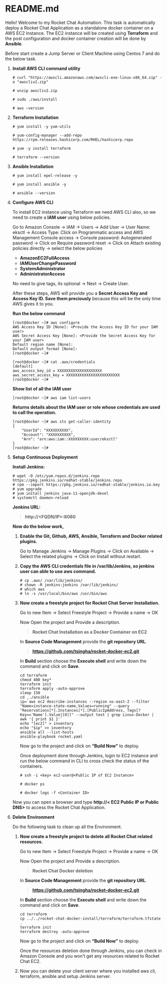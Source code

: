 # README.md

Hello! Welcome to my Rocket Chat Automation. This task is automatically deploy a Rocket Chat Application as a standalone docker container on a AWS EC2 Instance. The EC2 instance will be created using **Terraform** and the post configuration and docker container creation will be done by **Ansible**.

Before start create a Jump Server or Client Machine using Centos 7 and do the below task.

1.	**Install AWS CLI command utility**
    ```
    # curl "https://awscli.amazonaws.com/awscli-exe-linux-x86_64.zip" -o "awscliv2.zip"

    # unzip awscliv2.zip

    # sudo ./aws/install

    # aws –version
    ```
2.	**Terraform Installation**
    ```
    # yum install -y yum-utils

    # yum-config-manager --add-repo https://rpm.releases.hashicorp.com/RHEL/hashicorp.repo

    # yum -y install terraform

    # terraform --version
    ```
3.	**Ansible Installation**
    ```
    # yum install epel-release -y

    # yum install ansible -y

    # ansible --version
    ```
4.	**Configure AWS CLI**

    To install EC2 instance using Terraform we need AWS CLI also, so we need to create a **IAM user** using below policies.

    Go to Amazon Console -> IAM -> Users -> Add User -> User Name: eksctl -> Access Type: Click on Programmatic access and AWS Management Console access -> Console password:       Autogenerated password -> Click on Require password reset -> Click on Attach existing policies directly -> select the below policies
    
    - **AmazonEC2FullAccess**
    - **IAMUserChangePassword**
    - **SystemAdministrator**
    - **AdministratorAccess**
    
    No need to give tags, its optional -> Next -> Create User.

    After these steps, AWS will provide you a **Secret Access Key and Access Key ID. Save them preciously** because this will be the only time AWS gives it to you.

    **Run the below command**
    ```
    [root@docker ~]# aws configure
    AWS Access Key ID [None]: <Provide the Access Key ID for your IAM user>
    AWS Secret Access Key [None]: <Provide the Secret Access Key for your IAM user>
    Default region name [None]:
    Default output format [None]:
    [root@docker ~]#
    
    [root@docker ~]# cat .aws/credentials
    [default]
    aws_access_key_id = XXXXXXXXXXXXXXXXXXXX
    aws_secret_access_key = XXXXXXXXXXXXXXXXXXXXXXXX
    [root@docker ~]#
    ```
    **Show list of all the IAM user**
    ```
    [root@docker ~]# aws iam list-users
    ```
    **Returns details about the IAM user or role whose credentials are used to call the operation.**
    ```
    [root@docker ~]# aws sts get-caller-identity
    {
        "UserId": "XXXXXXXXXX",
        "Account": "XXXXXXXXXX",
        "Arn": "arn:aws:iam::XXXXXXXXX:user/eksctl"
    }
    [root@docker ~]#
    ```
5.	**Setup Continuous Deployment**

    **Install Jenkins:**
    ```
    # wget -O /etc/yum.repos.d/jenkins.repo https://pkg.jenkins.io/redhat-stable/jenkins.repo
    # rpm --import https://pkg.jenkins.io/redhat-stable/jenkins.io.key
    # yum upgrade
    # yum install jenkins java-11-openjdk-devel
    # systemctl daemon-reload
    ```
    **Jenkins URL:**
    > **http://<FQDN/IP>:8080**
    
    **Now do the below work,**

    1.	**Enable the Git, Github, AWS, Ansible, Terraform and Docker related plugins.**

        Go to Manage Jenkins -> Manage Plugins -> Click on Available -> Select the related plugins -> Click on Install without restart.

    2.	**Copy the AWS CLI credentials file in /var/lib/Jenkins, so jenkins user can able to use aws command.**
        ```
        # cp .aws/ /var/lib/jenkins/
        # chown -R jenkins:jenkins /var/lib/jenkins/
        # which aws
        # ln -s /usr/local/bin/aws /usr/bin/aws
        ```
    3.	**Now create a freestyle project for Rocket Chat Server Installation.**

        Go to new Item -> Select Freestyle Project -> Provide a name -> OK

        Now Open the project and Provide a description.
        > **Rocket Chat Installation as a Docker Container on EC2**

        In **Source Code Management** provide the **git repository URL**.
        
        > **https://github.com/tsingha/rocket-docker-ec2.git**

        In **Build** section choose the **Execute shell** and write down the command and click on **Save**.
        ```
        cd terraform
        chmod 400 key*
        terraform init
        terraform apply -auto-approve
        sleep 150
        cd ../ansible
        ip=`aws ec2 describe-instances --region us-east-2 --filter "Name=instance-state-name,Values=running" --query "Reservations[*].Instances[*].[PublicIpAddress, Tags[?     Key=='Name'].Value|[0]]" --output text | grep Linux-Docker | awk '{ print $1 }'`
        echo "[ec2]" > inventory
        echo "$ip" >> inventory
        ansible all --list-hosts
        ansible-playbook rocket.yaml
        ```
        Now go to the project and click on **“Build Now”** to deploy.

        Once deployment done through Jenkins, login to EC2 instance and run the below command in CLI to cross check the status of the containers.
        ```
        # ssh -i <key> ec2-user@<Public IP of EC2 Instance>

        # docker ps

        # docker logs -f <Container ID>
        ```
    Now you can open a browser and type **http://< EC2 Public IP or Public DNS>** to access the Rocket Chat Application.

6.	**Delete Environment**

    Do the following task to clean up all the Environment.

    1.	**Now create a freestyle project to delete all Rocket Chat related resources.**

        Go to new Item -> Select Freestyle Project -> Provide a name -> OK
        
        Now Open the project and Provide a description.
        > **Rocket Chat Docker deletion**
        
        In **Source Code Management** provide the **git repository URL**.

        > **https://github.com/tsingha/rocket-docker-ec2.git**

        In **Build** section choose the **Execute shell** and write down the command and click on **Save**.
        ```
        cd terraform
        cp ../../rocket-chat-docker-install/terraform/terraform.tfstate .
        terraform init
        terraform destroy -auto-approve
        ```
        Now go to the project and click on **“Build Now”** to deploy.

        Once the resources deletion done through Jenkins, you can check in Amazon Console and you won’t get any resources related to Rocket Chat EC2.

    2.	Now you can delete your client server where you installed aws cli, terraform, ansible and setup Jenkins server.

